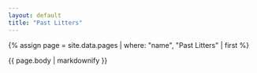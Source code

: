 ```yaml
---
layout: default
title: "Past Litters"
---
```


{% assign page = site.data.pages | where: "name", "Past Litters" | first %}

<section class="py-12">
  <article class="prose prose-img:rounded-xl prose-a:text-blue-400 prose-a:border-b-2 prose-a:border-blue-200 hover:prose-a:border-blue-400 prose-a:no-underline prose-h1:text-5xl w-full prose-h2:text-4xl prose-h3:text-3xl prose-h4:text-2xl prose-h5:text-xl prose-h6:text-lg prose-p:text-lg prose-ul:text-lg prose-ol:text-lg prose-blockquote:text-lg prose-img:shadow-xl prose-p:text-storm-dust-700 prose-headings:font-serif prose-headings:text-storm-dust-700 active:prose-a:border-b-4 prose-ul:text-storm-dust-700 prose-li:text-storm-dust-700 prose-strong:text-storm-dust-700 prose-li:marker:text-storm-dust-700">
    {{ page.body | markdownify }}
  </article>
</section>
